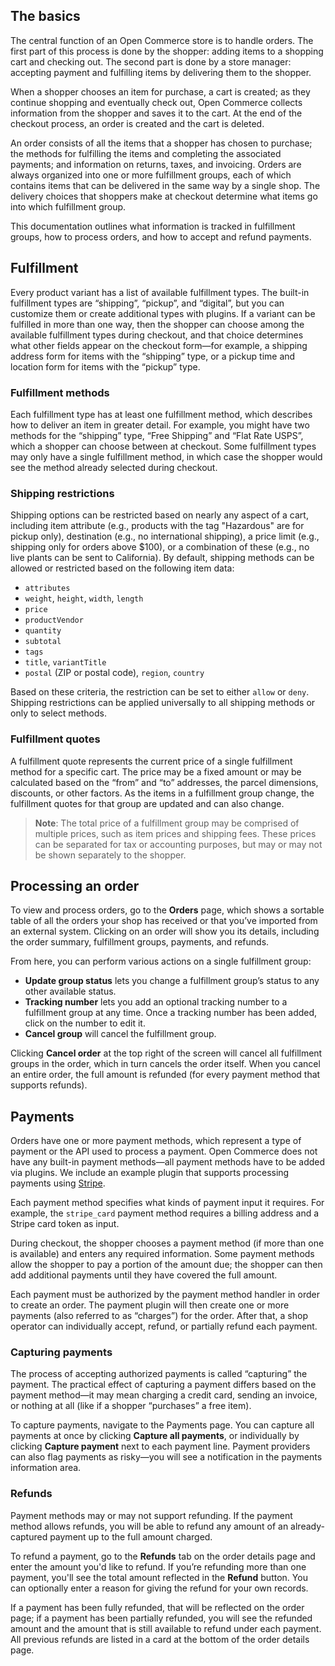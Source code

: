 ## The basics

The central function of an Open Commerce store is to handle orders. The first part of this process is done by the shopper: adding items to a shopping cart and checking out. The second part is done by a store manager: accepting payment and fulfilling items by delivering them to the shopper. 

When a shopper chooses an item for purchase, a cart is created; as they continue shopping and eventually check out, Open Commerce collects information from the shopper and saves it to the cart. At the end of the checkout process, an order is created and the cart is deleted. 

An order consists of all the items that a shopper has chosen to purchase; the methods for fulfilling the items and completing the associated payments; and information on returns, taxes, and invoicing. Orders are always organized into one or more fulfillment groups, each of which contains items that can be delivered in the same way by a single shop. The delivery choices that shoppers make at checkout determine what items go into which fulfillment group. 

This documentation outlines what information is tracked in fulfillment groups, how to process orders, and how to accept and refund payments.

## Fulfillment

Every product variant has a list of available fulfillment types. The built-in fulfillment types are “shipping”, “pickup”, and “digital”, but you can customize them or create additional types with plugins. If a variant can be fulfilled in more than one way, then the shopper can choose among the available fulfillment types during checkout, and that choice determines what other fields appear on the checkout form—for example, a shipping address form for items with the “shipping” type, or a pickup time and location form for items with the “pickup” type.

### Fulfillment methods

Each fulfillment type has at least one fulfillment method, which describes how to deliver an item in greater detail. For example, you might have two methods for the “shipping” type, “Free Shipping” and “Flat Rate USPS”, which a shopper can choose between at checkout. Some fulfillment types may only have a single fulfillment method, in which case the shopper would see the method already selected during checkout. 

### Shipping restrictions

Shipping options can be restricted based on nearly any aspect of a cart, including item attribute (e.g., products with the tag "Hazardous" are for pickup only), destination (e.g., no international shipping), a price limit (e.g., shipping only for orders above $100), or a combination of these (e.g., no live plants can be sent to California). By default, shipping methods can be allowed or restricted based on the following item data: 

* `attributes`
* `weight`, `height`, `width`, `length`
* `price`
* `productVendor`
* `quantity`
* `subtotal`
* `tags`
* `title`, `variantTitle`
* `postal` (ZIP or postal code), `region`, `country`

Based on these criteria, the restriction can be set to either `allow` or `deny`. Shipping restrictions can be applied universally to all shipping methods or only to select methods.
### Fulfillment quotes

A fulfillment quote represents the current price of a single fulfillment method for a specific cart. The price may be a fixed amount or may be calculated based on the “from” and “to” addresses, the parcel dimensions, discounts, or other factors. As the items in a fulfillment group change, the fulfillment quotes for that group are updated and can also change.

> **Note**: The total price of a fulfillment group may be comprised of multiple prices, such as item prices and shipping fees. These prices can be separated for tax or accounting purposes, but may or may not be shown separately to the shopper.
    
## Processing an order

To view and process orders, go to the **Orders** page, which shows a sortable table of all the orders your shop has received or that you’ve imported from an external system. Clicking on an order will show you its details, including the order summary, fulfillment groups, payments, and refunds. 

From here, you can perform various actions on a single fulfillment group:
 
 - **Update group status** lets you change a fulfillment group’s status to any other available status. 
- **Tracking number** lets you add an optional tracking number to a fulfillment group at any time. Once a tracking number has been added, click on the number to edit it.
- **Cancel group** will cancel the fulfillment group.

Clicking **Cancel order** at the top right of the screen will cancel all fulfillment groups in the order, which in turn cancels the order itself. When you cancel an entire order, the full amount is refunded (for every payment method that supports refunds). 

## Payments

Orders have one or more payment methods, which represent a type of payment or the API used to process a payment. Open Commerce does not have any built-in payment methods—all payment methods have to be added via plugins. We include an example plugin that supports processing payments using [Stripe](https://stripe.com).

Each payment method specifies what kinds of payment input it requires. For example, the `stripe_card` payment method requires a billing address and a Stripe card token as input. 

During checkout, the shopper chooses a payment method (if more than one is available) and enters any required information. Some payment methods allow the shopper to pay a portion of the amount due; the shopper can then add additional payments until they have covered the full amount.

Each payment must be authorized by the payment method handler in order to create an order. The payment plugin will then create one or more payments (also referred to as “charges”) for the order. After that, a shop operator can individually accept, refund, or partially refund each payment.

### Capturing payments

The process of accepting authorized payments is called “capturing” the payment. The practical effect of capturing a payment differs based on the payment method—it may mean charging a credit card, sending an invoice, or nothing at all (like if a shopper “purchases” a free item).

To capture payments, navigate to the Payments page. You can capture all payments at once by clicking **Capture all payments**, or individually by clicking **Capture payment** next to each payment line. Payment providers can also flag payments as risky—you will see a notification in the payments information area. 

### Refunds

Payment methods may or may not support refunding.  If the payment method allows refunds, you will be able to refund any amount of an already-captured payment up to the full amount charged. 

To refund a payment, go to the **Refunds** tab on the order details page and enter the amount you'd like to refund. If you’re refunding more than one payment, you'll see the total amount reflected in the **Refund** button. You can optionally enter a reason for giving the refund for your own records.

If a payment has been fully refunded, that will be reflected on the order page; if a payment has been partially refunded, you will see the refunded amount and the amount that is still available to refund under each payment. All previous refunds are listed in a card at the bottom of the order details page.